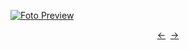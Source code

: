 [![Foto Preview](preview/n399.avif)](https://20essentials.github.io/project-000-399)

<div align="center" style="display: flex; justify-content: center;">
  <a  href="https://github.com/20essentials/project-000-398" target="_blank">&#8592;</a>
  &nbsp;&nbsp;
  <a  href="https://github.com/20essentials/project-000-400" target="_blank">&#8594;</a>
</div>
